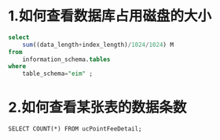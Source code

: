 # 1.如何查看数据库占用磁盘的大小

```sql
select 
    sum((data_length+index_length)/1024/1024) M
from 
    information_schema.tables 
where 
    table_schema="eim" ;
```

# 2.如何查看某张表的数据条数

```
SELECT COUNT(*) FROM ucPointFeeDetail;
```

